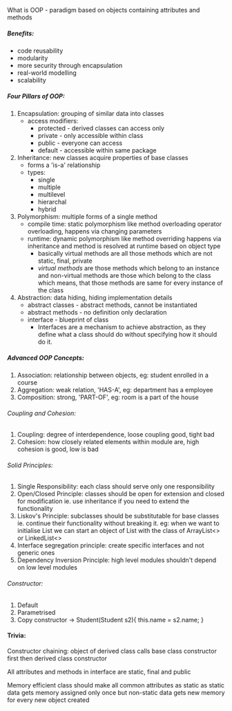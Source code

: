 What is OOP - paradigm based on objects containing attributes and methods

##### Benefits: 
- code reusability
- modularity
- more security through encapsulation
- real-world modelling
- scalability 

##### Four Pillars of OOP:
1. Encapsulation: grouping of similar data into classes
   - access modifiers:
     - protected - derived classes can access only
     - private - only accessible within class
     - public - everyone can access
     - default - accessible within same package
2. Inheritance: new classes acquire properties of base classes
   - forms a 'is-a' relationship
   - types:
	   - single
	   - multiple
	   - multilevel
	   - hierarchal 
	   - hybrid
3. Polymorphism: multiple forms of a single method
   - compile time: static polymorphism like method overloading operator overloading, happens via changing parameters
   - runtime: dynamic polymorphism like method overriding happens via inheritance and method is resolved at runtime based on object type
     - basically virtual methods are all those methods which are not static, final, private
     - *virtual methods* are those methods which belong to an instance and non-virtual methods are those which belong to the class which means, that those methods are same for every instance of the class
4. Abstraction: data hiding, hiding implementation details 
   - abstract classes - abstract methods, cannot be instantiated
   - abstract methods - no definition only declaration
   - interface - blueprint of class
     - Interfaces are a mechanism to achieve abstraction, as they define what a class should do without specifying how it should do it.

##### Advanced OOP Concepts:
1. Association: relationship between objects, eg: student enrolled in a course
2. Aggregation: weak relation, 'HAS-A', eg: department has a employee
3. Composition: strong, 'PART-OF', eg: room is a part of the house

###### Coupling and Cohesion:
1. Coupling: degree of interdependence, loose coupling good, tight bad
2. Cohesion: how closely related elements within module are, high cohesion is good, low is bad

###### Solid Principles:
1. Single Responsibility: each class should serve only one responsibility 
2. Open/Closed Principle: classes should be open for extension and closed for modification ie. use inheritance if you need to extend the functionality
3. Liskov's Principle: subclasses should be substitutable for base classes ie. continue their functionality without breaking it. eg: when we want to initialise List we can start an object of List with the class of ArrayList<> or LinkedList<>
4. Interface segregation principle: create specific interfaces and not generic ones
5. Dependency Inversion Principle: high level modules shouldn't depend on low level modules

###### Constructor:
1. Default
2. Parametrised
3. Copy constructor -> Student(Student s2){ this.name = s2.name; }
#### Trivia:
Constructor chaining: object of derived class calls base class constructor first then derived class constructor

All attributes and methods in interface are static, final and public

Memory efficient class should make all common attributes as static as static data gets memory assigned only once but non-static data gets new memory for every new object created